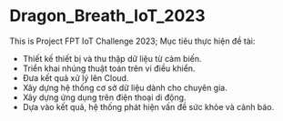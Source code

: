 # Dragon_Breath_IoT_2023
This is Project FPT IoT Challenge 2023;
Mục tiêu thực hiện đề tài:
- Thiết kế thiết bị và thu thập dữ liệu từ cảm biến.
- Triển khai nhúng thuật toán trên vi điều khiển.
- Đưa kết quả xử lý lên Cloud.
- Xây dựng hệ thống cơ sở dữ liệu dành cho chuyên gia.
- Xây dựng ứng dụng trên điện thoại di động.
- Dựa vào kết quả, hệ thống phát hiện vấn đề sức khỏe và cảnh báo.
